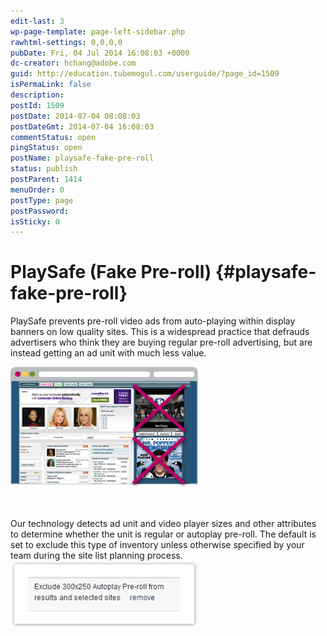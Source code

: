 ```yaml
---
edit-last: 3
wp-page-template: page-left-sidebar.php
rawhtml-settings: 0,0,0,0
pubDate: Fri, 04 Jul 2014 16:08:03 +0000
dc-creator: hchang@adobe.com
guid: http://education.tubemogul.com/userguide/?page_id=1509
isPermaLink: false
description: 
postId: 1509
postDate: 2014-07-04 08:08:03
postDateGmt: 2014-07-04 16:08:03
commentStatus: open
pingStatus: open
postName: playsafe-fake-pre-roll
status: publish
postParent: 1414
menuOrder: 0
postType: page
postPassword: 
isSticky: 0
---
```


# PlaySafe (Fake Pre-roll) {#playsafe-fake-pre-roll}

PlaySafe prevents pre-roll video ads from auto-playing within display banners on low quality sites. This is a widespread practice that defrauds advertisers who think they are buying regular pre-roll advertising, but are instead getting an ad unit with much less value.

[ ![fake-pr](assets/fake-pr-300x194.png)](assets/fake-pr.png)

&nbsp;

Our technology detects ad unit and video player sizes and other attributes to determine whether the unit is regular or autoplay pre-roll. The default is set to exclude this type of inventory unless otherwise specified by your team during the site list planning process.
[ ![image2013-10-18 11-19-36](assets/image2013-10-18-11-19-36-300x107.jpeg)](assets/image2013-10-18-11-19-36.jpeg) 